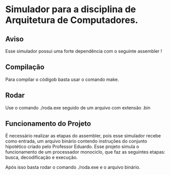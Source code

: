 <h1>Simulador para a disciplina de Arquitetura de Computadores.</h1> 
<h2>Aviso</h2>
<p>Esse simulador possui uma forte dependência com o seguinte assembler <link href = "https://github.com/ehmcruz/arq-sim-assembler"/>!</p>
<h2>Compilação</h2>
<p>Para compilar o códigob basta usar o comando make.</p>
<h2>Rodar</h2>
<p>Use o comando ./roda.exe seguido de um arquivo com extensão .bin</p>
<h2>Funcionamento do Projeto</h2>
<p>É necessário realizar as etapas do assembler, pois esse simulador recebe como entrada, um arquivo binário contendo instruções do conjunto hipotético criado pelo Professor Eduardo. Esse projeto simula o funcionamento de um processador monociclo, que faz as seguintes etapas: busca, decodificação e execução.</p>
<p>Após isso basta rodar o comando ./roda.exe e o arquivo binário.</p>
